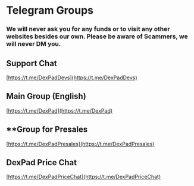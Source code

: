 # Telegram Groups

### **We will never ask you for any funds or to visit any other websites besides our own. Please be aware of Scammers, we will never DM you.**

## **Support Chat**

[https://t.me/DexPadDevs](https://t.me/DexPadDevs)

## **Main Group \(English\)**

[https://t.me/DexPad](https://t.me/DexPad)

## \*\*Group for Presales

[https://t.me/DexPadPresales](https://t.me/DexPadPresales)

## **DexPad Price Chat**

[https://t.me/DexPadPriceChat](https://t.me/DexPadPriceChat)

